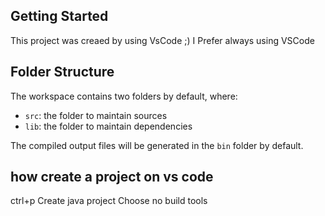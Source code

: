 ## Getting Started

This project was creaed by using VsCode ;) I Prefer always using VSCode

## Folder Structure

The workspace contains two folders by default, where:

- `src`: the folder to maintain sources
- `lib`: the folder to maintain dependencies

The compiled output files will be generated in the `bin` folder by default.


## how create a project on vs code
ctrl+p 
Create java project
Choose no build tools
